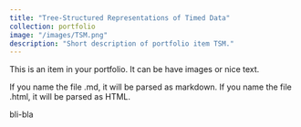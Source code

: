 ```yaml
---
title: "Tree-Structured Representations of Timed Data"
collection: portfolio
image: "/images/TSM.png"
description: "Short description of portfolio item TSM."
---
```


This is an item in your portfolio. It can be have images or nice text. 

If you name the file .md, it will be parsed as markdown. If you name the file .html, it will be parsed as HTML. 

bli-bla